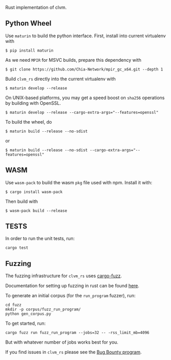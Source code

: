 Rust implementation of clvm.

Python Wheel
------------

Use `maturin` to build the python interface. First, install into current virtualenv with

```
$ pip install maturin
```

As we need `MPIR` for MSVC builds, prepare this dependency with

```
$ git clone https://github.com/Chia-Network/mpir_gc_x64.git --depth 1
```

Build `clvm_rs` directly into the current virtualenv with

```
$ maturin develop --release
```

On UNIX-based platforms, you may get a speed boost on `sha256` operations by building
with OpenSSL.

```
$ maturin develop --release --cargo-extra-args="--features=openssl"
```


To build the wheel, do

```
$ maturin build --release --no-sdist
````

or

```
$ maturin build --release --no-sdist --cargo-extra-args="--features=openssl"
```


WASM
----

Use `wasm-pack` to build the wasm `pkg` file used with npm. Install it with:

```
$ cargo install wasm-pack
```

Then build with

```
$ wasm-pack build --release
```


TESTS
-----
In order to run the unit tests, run:

```
cargo test
```

Fuzzing
-------

The fuzzing infrastructure for `clvm_rs` uses [cargo-fuzz](https://github.com/rust-fuzz/cargo-fuzz).

Documentation for setting up fuzzing in rust  can be found [here](https://rust-fuzz.github.io/book/cargo-fuzz.html).

To generate an initial corpus (for the `run_program` fuzzer), run:

```
cd fuzz
mkdir -p corpus/fuzz_run_program/
python gen_corpus.py
```

To get started, run:

```
cargo fuzz run fuzz_run_program --jobs=32 -- -rss_limit_mb=4096
```

But with whatever number of jobs works best for you.

If you find issues in `clvm_rs` please see the [Bug Bounty program](https://www.chia.net/2021/10/21/bugcrowd-bounty-launch.en.html).
